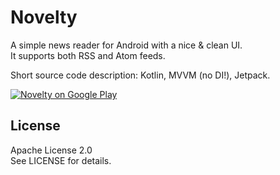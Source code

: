 # Novelty
A simple news reader for Android with a nice & clean UI.<br />
It supports both RSS and Atom feeds.

Short source code description: Kotlin, MVVM (no DI!), Jetpack.

[![Novelty on Google Play](http://developer.android.com/images/brand/en_generic_rgb_wo_45.png)](https://play.google.com/store/apps/details?id=ro.edi.novelty)

## License
Apache License 2.0<br />
See LICENSE for details.
